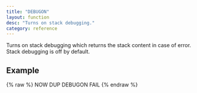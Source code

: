 ```yaml
---
title: "DEBUGON"
layout: function
desc: "Turns on stack debugging."
category: reference
---
```


Turns on stack debugging which returns the stack content in case of error. Stack debugging is off by default.

## Example ##

{% raw %}
<warp10-warpscript-widget backend="{{backend}}"  exec-endpoint="{{execEndpoint}}">NOW
DUP
DEBUGON
FAIL
</warp10-warpscript-widget>
{% endraw %}    
